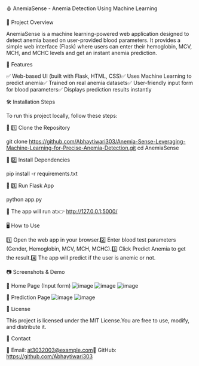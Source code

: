 🩸 AnemiaSense - Anemia Detection Using Machine Learning

🚀 Project Overview

AnemiaSense is a machine learning-powered web application designed to detect anemia based on user-provided blood parameters. It provides a simple web interface (Flask) where users can enter their hemoglobin, MCV, MCH, and MCHC levels and get an instant anemia prediction.

🔹 Features

✅ Web-based UI (built with Flask, HTML, CSS)✅ Uses Machine Learning to predict anemia✅ Trained on real anemia datasets✅ User-friendly input form for blood parameters✅ Displays prediction results instantly

🛠️ Installation Steps

To run this project locally, follow these steps:

🔹 1️⃣ Clone the Repository

git clone https://github.com/Abhaytiwari303/Anemia-Sense-Leveraging-Machine-Learning-for-Precise-Anemia-Detection.git
cd AnemiaSense

🔹 2️⃣ Install Dependencies

pip install -r requirements.txt

🔹 3️⃣ Run Flask App

python app.py

🔹 The app will run at:👉 http://127.0.0.1:5000/

🖥️ How to Use

1️⃣ Open the web app in your browser.2️⃣ Enter blood test parameters (Gender, Hemoglobin, MCV, MCH, MCHC).3️⃣ Click Predict Anemia to get the result.4️⃣ The app will predict if the user is anemic or not.


📷 Screenshots & Demo

📌 Home Page (Input form)
![image](https://github.com/user-attachments/assets/09d640a9-d9b4-406b-91bd-9d45acd7c78a)
![image](https://github.com/user-attachments/assets/81aeb7cf-c6ce-4340-b500-a8ce0d8140ca)
![image](https://github.com/user-attachments/assets/354e3a3d-33c2-4037-83cd-822f5a4608a3)


📌 Prediction Page
![image](https://github.com/user-attachments/assets/3a3b40d3-da10-4585-b3b4-3f5db0785650)
![image](https://github.com/user-attachments/assets/84ae9439-688e-4a9c-8422-c0dcf10eba12)



📑 License

This project is licensed under the MIT License.You are free to use, modify, and distribute it.

🔗 Contact

📧 Email: at3032003@example.com🔗 GitHub: https://github.com/Abhaytiwari303
